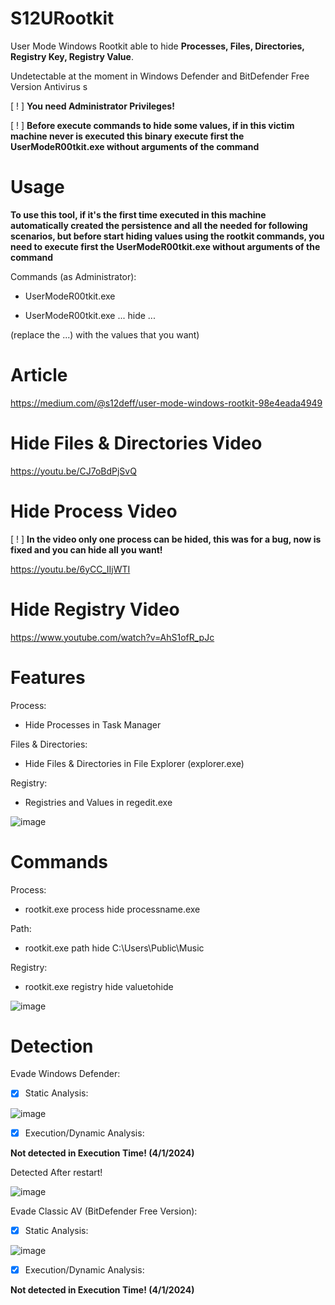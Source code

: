 # S12URootkit
User Mode Windows Rootkit able to hide **Processes, Files, Directories, Registry Key, Registry Value**.

Undetectable at the moment in Windows Defender and BitDefender Free Version Antivirus s

[ ! ] **You need Administrator Privileges!**

[ ! ] **Before execute commands to hide some values, if in this victim machine never is executed this binary execute first the UserModeR00tkit.exe without arguments of the command**

# Usage

**To use this tool, if it's the first time executed in this machine automatically created the persistence and all the needed for following scenarios, but before start hiding values using the rootkit commands, you need to execute first the UserModeR00tkit.exe without arguments of the command**

Commands (as Administrator):

- UserModeR00tkit.exe

- UserModeR00tkit.exe ... hide ...

(replace the ...) with the values that you want)

# Article

https://medium.com/@s12deff/user-mode-windows-rootkit-98e4eada4949

# Hide Files & Directories Video

https://youtu.be/CJ7oBdPjSvQ

# Hide Process Video

[ ! ] **In the video only one process can be hided, this was for a bug, now is fixed and you can hide all you want!**

https://youtu.be/6yCC_IIjWTI

# Hide Registry Video

https://www.youtube.com/watch?v=AhS1ofR_pJc

# Features

Process:

- Hide Processes in Task Manager

Files & Directories:
        
- Hide Files & Directories in File Explorer (explorer.exe)

Registry:
        
- Registries and Values in regedit.exe

![image](https://github.com/S12cybersecurity/S12URootkit/assets/79543461/31e9c6f6-d5c2-465a-b04b-e729522394ec)

# Commands

Process:

- rootkit.exe process hide processname.exe

Path:
      
- rootkit.exe path hide C:\Users\Public\Music

Registry:
      
- rootkit.exe registry hide valuetohide

![image](https://github.com/S12cybersecurity/S12URootkit/assets/79543461/41f21755-5027-48cb-803f-64d0493b48c4)

# Detection

Evade Windows Defender:
- [x] Static Analysis:
      
![image](https://github.com/S12cybersecurity/S12URootkit/assets/79543461/4525e871-b05a-457e-90b8-9efec1097d5c)

- [x] Execution/Dynamic Analysis:
  
**Not detected in Execution Time! (4/1/2024)**

Detected After restart!

![image](https://github.com/S12cybersecurity/S12URootkit/assets/79543461/b1be6632-ffae-4020-8469-0a6fc6389352)

Evade Classic AV (BitDefender Free Version):

- [x] Static Analysis:
      
![image](https://github.com/S12cybersecurity/S12URootkit/assets/79543461/93a8be14-431f-4cb3-9473-486d80e58094)

- [x] Execution/Dynamic Analysis:

**Not detected in Execution Time! (4/1/2024)**
